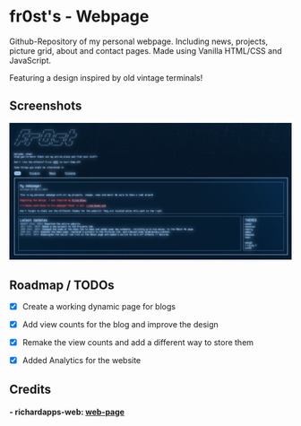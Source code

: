 
# fr0st's - Webpage
Github-Repository of my personal webpage. Including news, projects, picture grid, about and contact pages.
Made using Vanilla HTML/CSS and JavaScript.

Featuring a design inspired by old vintage terminals!

## Screenshots

![App Screenshot](https://raw.githubusercontent.com/fr0st-iwnl/assets/main/thumbnails/fr0st.png)


## Roadmap / TODOs

- [x] Create a working dynamic page for blogs
- [x] Add view counts for the blog and improve the design
- [x] Remake the view counts and add a different way to store them
- [x] Added Analytics for the website


## Credits

#### - richardapps-web: [web-page](https://github.com/Richard-Apps/richardapps-web) 
